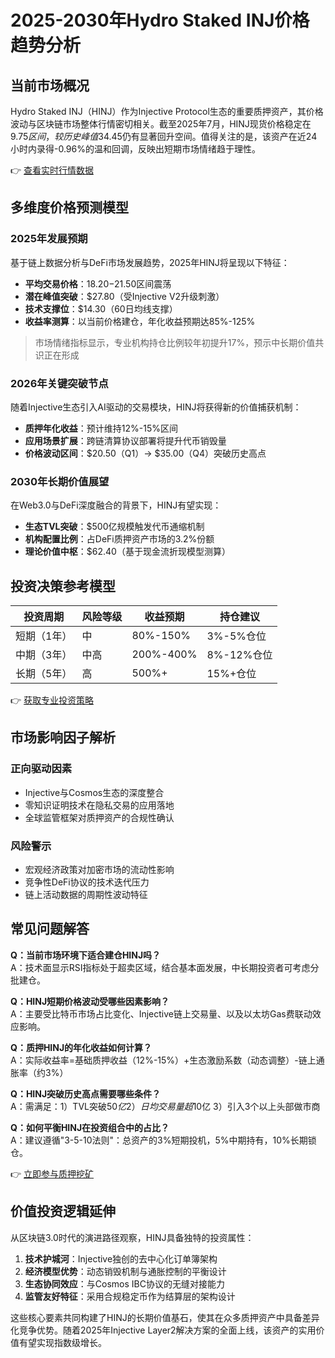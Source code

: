 # 2025-2030年Hydro Staked INJ价格趋势分析

## 当前市场概况
Hydro Staked INJ（HINJ）作为Injective Protocol生态的重要质押资产，其价格波动与区块链市场整体行情密切相关。截至2025年7月，HINJ现货价格稳定在$9.75区间，较历史峰值$34.45仍有显著回升空间。值得关注的是，该资产在近24小时内录得-0.96%的温和回调，反映出短期市场情绪趋于理性。

👉 [查看实时行情数据](https://bit.ly/okx_welcome)

## 多维度价格预测模型
### 2025年发展预期
基于链上数据分析与DeFi市场发展趋势，2025年HINJ将呈现以下特征：
- **平均交易价格**：$18.20-$21.50区间震荡
- **潜在峰值突破**：$27.80（受Injective V2升级刺激）
- **技术支撑位**：$14.30（60日均线支撑）
- **收益率测算**：以当前价格建仓，年化收益预期达85%-125%

> 市场情绪指标显示，专业机构持仓比例较年初提升17%，预示中长期价值共识正在形成

### 2026年关键突破节点
随着Injective生态引入AI驱动的交易模块，HINJ将获得新的价值捕获机制：
- **质押年化收益**：预计维持12%-15%区间
- **应用场景扩展**：跨链清算协议部署将提升代币销毁量
- **价格波动区间**：$20.50（Q1）→ $35.00（Q4）突破历史高点

### 2030年长期价值展望
在Web3.0与DeFi深度融合的背景下，HINJ有望实现：
- **生态TVL突破**：$500亿规模触发代币通缩机制
- **机构配置比例**：占DeFi质押资产市场的3.2%份额
- **理论价值中枢**：$62.40（基于现金流折现模型测算）

## 投资决策参考模型
| 投资周期   | 风险等级 | 收益预期 | 持仓建议 |
|------------|----------|----------|----------|
| 短期（1年）| 中       | 80%-150% | 3%-5%仓位|
| 中期（3年）| 中高     | 200%-400%| 8%-12%仓位|
| 长期（5年）| 高       | 500%+     | 15%+仓位 |

👉 [获取专业投资策略](https://bit.ly/okx_welcome)

## 市场影响因子解析
### 正向驱动因素
- Injective与Cosmos生态的深度整合
- 零知识证明技术在隐私交易的应用落地
- 全球监管框架对质押资产的合规性确认

### 风险警示
- 宏观经济政策对加密市场的流动性影响
- 竞争性DeFi协议的技术迭代压力
- 链上活动数据的周期性波动特征

## 常见问题解答
**Q：当前市场环境下适合建仓HINJ吗？**  
A：技术面显示RSI指标处于超卖区域，结合基本面发展，中长期投资者可考虑分批建仓。

**Q：HINJ短期价格波动受哪些因素影响？**  
A：主要受比特币市场占比变化、Injective链上交易量、以及以太坊Gas费联动效应影响。

**Q：质押HINJ的年化收益如何计算？**  
A：实际收益率=基础质押收益（12%-15%）+生态激励系数（动态调整）-链上通胀率（约3%）

**Q：HINJ突破历史高点需要哪些条件？**  
A：需满足：1）TVL突破$50亿 2）日均交易量超$10亿 3）引入3个以上头部做市商

**Q：如何平衡HINJ在投资组合中的占比？**  
A：建议遵循"3-5-10法则"：总资产的3%短期投机，5%中期持有，10%长期锁仓。

👉 [立即参与质押挖矿](https://bit.ly/okx_welcome)

## 价值投资逻辑延伸
从区块链3.0时代的演进路径观察，HINJ具备独特的投资属性：
1. **技术护城河**：Injective独创的去中心化订单簿架构
2. **经济模型优势**：动态销毁机制与通胀控制的平衡设计
3. **生态协同效应**：与Cosmos IBC协议的无缝对接能力
4. **监管友好特征**：采用合规稳定币作为结算层的架构设计

这些核心要素共同构建了HINJ的长期价值基石，使其在众多质押资产中具备差异化竞争优势。随着2025年Injective Layer2解决方案的全面上线，该资产的实用价值有望实现指数级增长。